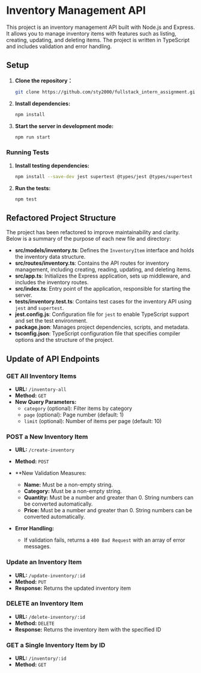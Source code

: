 # Inventory Management API

This project is an inventory management API built with Node.js and Express. It allows you to manage inventory items with features such as listing, creating, updating, and deleting items. The project is written in TypeScript and includes validation and error handling.


## Setup

1. **Clone the repository：**

   ```bash
   git clone https://github.com/sty2000/fullstack_intern_assignment.git
   ```

2. **Install dependencies:**

   ```bash
   npm install
   ```

3. **Start the server in development mode:**

   ```bash
   npm run start
   ```

### Running Tests

1. **Install testing dependencies:**

   ```bash
   npm install --save-dev jest supertest @types/jest @types/supertest ts-jest
   ```

2. **Run the tests:**

   ```bash
   npm test
   ```

## Refactored Project Structure

The project has been refactored to improve maintainability and clarity. Below is a summary of the purpose of each new file and directory:

- **src/models/inventory.ts**: Defines the `InventoryItem` interface and holds the inventory data structure.
- **src/routes/inventory.ts**: Contains the API routes for inventory management, including creating, reading, updating, and deleting items.
- **src/app.ts**: Initializes the Express application, sets up middleware, and includes the inventory routes.
- **src/index.ts**: Entry point of the application, responsible for starting the server.
- **tests/inventory.test.ts**: Contains test cases for the inventory API using `jest` and `supertest`.
- **jest.config.js**: Configuration file for `jest` to enable TypeScript support and set the test environment.
- **package.json**: Manages project dependencies, scripts, and metadata.
- **tsconfig.json**: TypeScript configuration file that specifies compiler options and the structure of the project.

## Update of API Endpoints

### GET All Inventory Items

- **URL:** `/inventory-all`
- **Method:** `GET`
- **New Query Parameters:**
  - `category` (optional): Filter items by category
  - `page` (optional): Page number (default: 1)
  - `limit` (optional): Number of items per page (default: 10)
 

### POST a New Inventory Item

- **URL:** `/create-inventory`
- **Method:** `POST`
- **New Validation Measures:
  - **Name:** Must be a non-empty string.
  - **Category:** Must be a non-empty string.
  - **Quantity:** Must be a number and greater than 0. String numbers can be converted automatically.
  - **Price:** Must be a number and greater than 0. String numbers can be converted automatically.

- **Error Handling:**
  - If validation fails, returns a `400 Bad Request` with an array of error messages.

### Update an Inventory Item

- **URL:** `/update-inventory/:id`
- **Method:** `PUT`
-  **Response:** Returns the updated inventory item

### DELETE an Inventory Item

- **URL:** `/delete-inventory/:id`
- **Method:** `DELETE`
- **Response:** Returns the inventory item with the specified ID

### GET a Single Inventory Item by ID

- **URL:** `/inventory/:id`
- **Method:** `GET`


